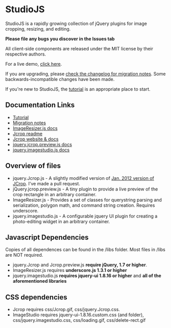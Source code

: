 # StudioJS

StudioJS is a rapidly growing collection of jQuery plugins for image cropping, resizing, and editing. 

**Please file any bugs you discover in the Issues tab**

All client-side components are released under the MIT license by their respective authors.

For a live demo,  [click here](http://studio.imageresizing.net/studio.html).

If you are upgrading, please [check the changelog for migration notes](https://github.com/nathanaeljones/studiojs/blob/master/changelog.md). Some backwards-incompatible changes have been made.

If you're new to StudioJS, the [tutorial](https://github.com/nathanaeljones/studiojs/blob/master/tutorial.md) is an appropriate place to start.

## Documentation Links

* [Tutorial](https://github.com/nathanaeljones/studiojs/blob/master/tutorial.md)
* [Migration notes](https://github.com/nathanaeljones/studiojs/blob/master/changelog.md)
* [ImageResizer.js docs](https://github.com/nathanaeljones/studiojs/blob/master/imageresizer.md)
* [Jcrop readme](https://github.com/tapmodo/Jcrop)
* [Jcrop website & docs](http://deepliquid.com/content/Jcrop.html)
* [jquery.jcrop.preview.js docs](https://github.com/nathanaeljones/studiojs/blob/master/jcrop-preview.md)
* [jquery.imagestudio.js docs](https://github.com/nathanaeljones/studiojs/blob/master/imagestudio.md)


## Overview of files

* jquery.Jcrop.js - A slightly modified version of [Jan. 2012 version of JCrop](https://github.com/tapmodo/Jcrop). I've made a pull request.
* jQuery.jcrop.preview.js - A tiny plugin to provide a live preview of the crop rectangle in an arbitrary container.
* ImageResizer.js - Provides a set of classes for querystring parsing and serialization, polygon math, and command string creation. Requires underscore.
* jquery.imagestudio.js - A configurable jquery UI plugin for creating a photo-editing widget in an arbitrary container. 

## Javascript Dependencies

Copies of all dependences can be found in the /libs folder. Most files in /libs are NOT required.

* jquery.Jcrop and Jcrop.preview.js **require jQuery, 1.7 or higher**.
* ImageResizer.js requires **underscore.js 1.3.1 or higher**
* jquery.imagestudio.js **requires jquery-ui 1.8.16 or higher** and **all of the aforementioned libraries**

## CSS dependencies

* Jcrop requires css/Jcrop.gif, css/jquery.Jcrop.css.
* ImageStudio requires jquery-ui-1.8.16.custom.css (and folder), css/jquery.imagestudio.css, css/loading.gif, css/delete-rect.gif



